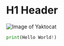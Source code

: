 # H1 Header

![Image of Yaktocat](https://octodex.github.com/images/yaktocat.png)

```python
print(Hello World!)
```

